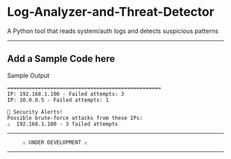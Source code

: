 # Log-Analyzer-and-Threat-Detector

A Python tool that reads system/auth logs and detects suspicious patterns

---

## Add a Sample Code here
Sample Output
```
==================================================
IP: 192.168.1.100 - Failed attempts: 3
IP: 10.0.0.5 - Failed attempts: 1

🚨 Security Alerts!
Possible brute-force attacks from these IPs:
⚠️  192.168.1.100 - 3 failed attempts
```

---

```
     ⚠️ UNDER DEVELOPMENT ⚠️
```

---
